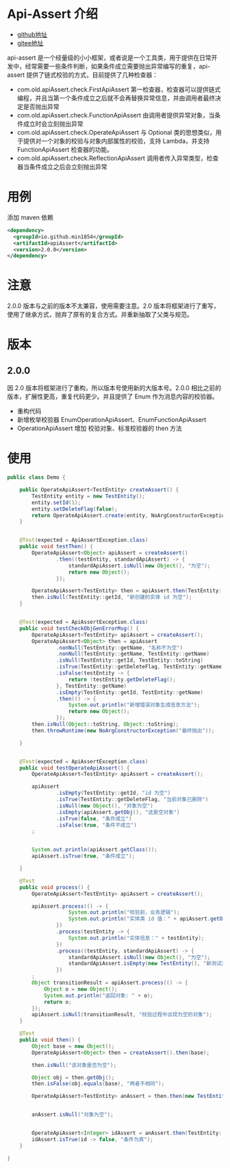 # Api-Assert 介绍

- [github地址](https://github.com/min1854/apiAssert)
- [gitee地址](https://gitee.com/min1854/api-assert)


api-assert 是一个经量级的小小框架，或者说是一个工具类，用于提供在日常开发中，经常需要一些条件判断，如果条件成立需要抛出异常编写的重复，api-assert 提供了链式校验的方式，目前提供了几种检查器：

- com.old.apiAssert.check.FirstApiAssert 第一检查器，检查器可以提供链式编程，并且当第一个条件成立之后就不会再替换异常信息，并由调用者最终决定是否抛出异常
- com.old.apiAssert.check.FunctionApiAssert 由调用者提供异常对象，当条件成立时会立刻抛出异常
- com.old.apiAssert.check.OperateApiAssert 与 Optional 类的思想类似，用于提供对一个对象的校验与对象内部属性的校验，支持 Lambda，并支持 FunctionApiAssert 检查器的功能。
- com.old.apiAssert.check.ReflectionApiAssert 调用者传入异常类型，检查器当条件成立之后会立刻抛出异常



# 用例
添加 maven 依赖
```xml
<dependency>
  <groupId>io.github.min1854</groupId>
  <artifactId>apiAssert</artifactId>
  <version>2.0.0</version>
</dependency>
```


# 注意
2.0.0 版本与之前的版本不太兼容，使用需要注意。2.0 版本将框架进行了重写，使用了继承方式，抛弃了原有的复合方式。并重新抽取了父类与规范。


# 版本

## 2.0.0
因 2.0 版本将框架进行了重构，所以版本号使用新的大版本号。2.0.0 相比之前的版本，扩展性更高，重复代码更少。并且提供了 Enum 作为消息内容的校验器。

- 重构代码
- 新增枚举校验器 EnumOperationApiAssert、EnumFunctionApiAssert
- OperationApiAssert 增加 校验对象、标准校验器的 then 方法

# 使用
```java
public class Demo {

    public OperateApiAssert<TestEntity> createAssert() {
        TestEntity entity = new TestEntity();
        entity.setId(1);
        entity.setDeleteFlag(false);
        return OperateApiAssert.create(entity, NoArgConstructorException::new);
    }


    @Test(expected = ApiAssertException.class)
    public void testThen() {
        OperateApiAssert<Object> apiAssert = createAssert()
                .then((testEntity, standardApiAssert) -> {
                    standardApiAssert.isNull(new Object(), "为空");
                    return new Object();
                });

        OperateApiAssert<TestEntity> then = apiAssert.then(TestEntity::new);
        then.isNull(TestEntity::getId, "新创建的实体 id 为空");
    }


    @Test(expected = ApiAssertException.class)
    public void testCheckObjGenErrorMsg() {
        OperateApiAssert<TestEntity> apiAssert = createAssert();
        OperateApiAssert<Object> then = apiAssert
                .nonNull(TestEntity::getName, "名称不为空")
                .nonNull(TestEntity::getName, TestEntity::getName)
                .isNull(TestEntity::getId, TestEntity::toString)
                .isTrue(TestEntity::getDeleteFlag, TestEntity::getName)
                .isFalse(testEntity -> {
                    return !testEntity.getDeleteFlag();
                }, TestEntity::getName)
                .isEmpty(TestEntity::getId, TestEntity::getName)
                .then(() -> {
                    System.out.println("新增错误对象生成信息方法");
                    return new Object();
                });
        then.isNull(Object::toString, Object::toString);
        then.throwRuntime(new NoArgConstructorException("最终抛出"));

    }


    @Test(expected = ApiAssertException.class)
    public void testOperateApiAssert() {
        OperateApiAssert<TestEntity> apiAssert = createAssert();

        apiAssert
                .isEmpty(TestEntity::getId, "id 为空")
                .isTrue(TestEntity::getDeleteFlag, "当前对象已删除")
                .isNull(new Object(), "对象为空")
                .isEmpty(apiAssert.getObj(), "这是空对象")
                .isTrue(false, "条件成立")
                .isFalse(true, "条件不成立")
        ;


        System.out.println(apiAssert.getClass());
        apiAssert.isTrue(true, "条件成立");

    }

    @Test
    public void process() {
        OperateApiAssert<TestEntity> apiAssert = createAssert();

        apiAssert.process(() -> {
                    System.out.println("校验前，业务逻辑");
                    System.out.println("实体类 id 值：" + apiAssert.getObj().getId());
                })
                .process(testEntity -> {
                    System.out.println("实体信息：" + testEntity);
                })
                .process((testEntity, standardApiAssert) -> {
                    standardApiAssert.isNull(new Object(), "为空");
                    standardApiAssert.isEmpty(new TestEntity(), "新测试对象为空");
                })
        ;
        Object transitionResult = apiAssert.process(() -> {
            Object o = new Object();
            System.out.println("返回对象: " + o);
            return o;
        });
        apiAssert.isNull(transitionResult, "校验过程中出现为空的对象");
    }

    @Test
    public void then() {
        Object base = new Object();
        OperateApiAssert<Object> then = createAssert().then(base);

        then.isNull("该对象是否为空");

        Object obj = then.getObj();
        then.isFalse(obj.equals(base), "两者不相同");

        OperateApiAssert<TestEntity> anAssert = then.then(new TestEntity());


        anAssert.isNull("对象为空");


        OperateApiAssert<Integer> idAssert = anAssert.then(TestEntity::getId);
        idAssert.isTrue(id -> false, "条件为真");
    }

}
```